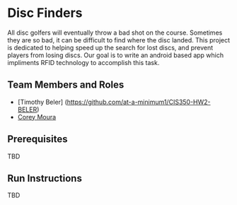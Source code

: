 # Disc Finders

All disc golfers will eventually throw a bad shot on the course.  Sometimes they are so bad, it can be difficult to find where the disc landed.  This project is dedicated to helping speed up the search for lost discs, and prevent players from losing discs.  Our goal is to write an android based app which impliments RFID technology to accomplish this task.

## Team Members and Roles

* [Timothy Beler]
(https://github.com/at-a-minimum1/CIS350-HW2-BELER)
* [Corey Moura](https://github.com/MouraCMichael/CIS350-HW2-Moura.git)

## Prerequisites

TBD

## Run Instructions

TBD

